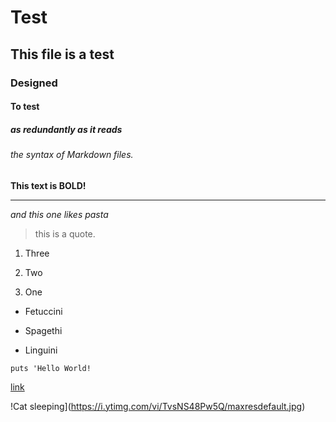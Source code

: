 # Test

## This file is a test

### Designed 

#### To test 

##### as redundantly as it reads

###### the syntax of Markdown files.

**This text is BOLD!**

---

*and this one likes pasta*

> this is a quote.

1. Three

2. Two

3. One

- Fetuccini

- Spagethi

- Linguini

` puts 'Hello World! `

[link](https://www.markdownguide.org/cheat-sheet/)

!Cat sleeping](https://i.ytimg.com/vi/TvsNS48Pw5Q/maxresdefault.jpg)